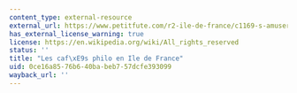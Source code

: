 ```yaml
---
content_type: external-resource
external_url: https://www.petitfute.com/r2-ile-de-france/c1169-s-amuser-sortir/c182-bar-cafe/c197-cafe-philo-litteraire/
has_external_license_warning: true
license: https://en.wikipedia.org/wiki/All_rights_reserved
status: ''
title: "Les caf\xE9s philo en Ile de France"
uid: 0ce16a85-76b6-40ba-beb7-57dcfe393099
wayback_url: ''
---
```

